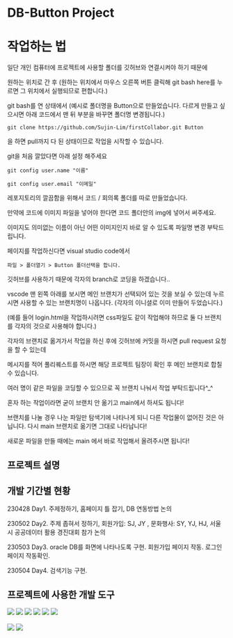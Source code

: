 

# DB-Button Project


# 작업하는 법


일단 개인 컴퓨터에 프로젝트에 사용할 폴더를 깃허브와 연결시켜야 하기 때문에

원하는 위치로 간 후 (원하는 위치에서 마우스 오른쪽 버튼 클릭해 git bash here를 누르면 그 위치에서 실행되므로 편합니다.)

git bash를 연 상태에서 (예시로 폴더명을 Button으로 만들었습니다. 다르게 만들고 싶으시면 아래 코드에서 맨 뒤 부분을 바꾸면 폴더명 변경됩니다.)

    git clone https://github.com/Sujin-Lim/firstCollabor.git Button

을 하면 pull까지 다 된 상태이므로 작업을 시작할 수 있습니다.

git을 처음 깔았다면 아래 설정 해주세요

    git config user.name "이름"
    
    git config user.email "이메일"

레포지토리의 깔끔함을 위해서 코드 / 회의록 폴더를 따로 만들었습니다.

만약에 코드에 이미지 파일을 넣어야 한다면 코드 폴더안의 img에 넣어서 써주세요. 

이미지도 의미없는 이름이 아닌 어떤 이미지인지 바로 알 수 있도록 파일명 변경 부탁드립니다.

페이지를 작업하신다면 visual studio code에서 

    파일 > 폴더열기 > Button 폴더선택을 합니다.
    
깃허브를 사용하기 때문에 각자의 branch로 코딩을 하겠습니다..

vscode 맨 왼쪽 아래를 보시면 메인 브랜치가 선택되어 있는 것을 보실 수 있는데 누르시면 사용할 수 있는 브랜치명이 나옵니다. (각자의 이니셜로 이미 만들어 두었습니다.)

(예를 들어 login.html을 작업하시려면 css파일도 같이 작업해야 하므로 둘 다 브랜치를 각자의 것으로 사용해야 합니다.)

각자의 브랜치로 옮겨가서 작업을 하신 후에 깃허브에 커밋을 하시면 pull request 요청을 할 수 있는데 

메시지를 적어 풀리퀘스트를 하시면 해당 프로젝트 팀장이 확인 후 메인 브랜치로 합칠 수 있습니다.

여러 명이 같은 파일을 코딩할 수 있으므로 꼭 브랜치 나눠서 작업 부탁드립니다^_^

혼자 하는 작업이라면 굳이 브랜치 안 옮기고 main에서 하셔도 됩니다!

브랜치를 나눌 경우 나눈 파일만 탐색기에 나타나게 되니 다른 작업물이 없어진 것은 아닙니다. 다시 main 브랜치로 옮기면 그대로 나타납니다!

새로운 파일을 만들 때에는 main 에서 바로 작업해서 올려주시면 됩니다!



## 프로젝트 설명 

## 개발 기간별 현황

230428 Day1. 주제정하기, 홈페이지 틀 잡기, DB 연동방법 논의

230502 Day2. 주제 좁혀서 정하기, 회원가입: SJ, JY , 문화행사: SY, YJ, HJ, 서울시 공공데이터 활용 경진대회 참가 논의

230503 Day3. oracle DB를 화면에 나타나도록 구현. 회원가입 페이지 작동. 로그인 페이지 작동확인.

230504 Day4. 검색기능 구현.


## 프로젝트에 사용한 개발 도구
<div>
<img src="https://img.shields.io/badge/html5-E34F26?style=for-the-badge&logo=html5&logoColor=white">
<img src="https://img.shields.io/badge/java-007396?style=for-the-badge&logo=java&logoColor=white">
<img src="https://img.shields.io/badge/css-1572B6?style=for-the-badge&logo=css3&logoColor=white">
<img src="https://img.shields.io/badge/javascript-F7DF1E?style=for-the-badge&logo=javascript&logoColor=black"> 
<img src="https://img.shields.io/badge/jquery-0769AD?style=for-the-badge&logo=jquery&logoColor=white">
<img src="https://img.shields.io/badge/oracle-F80000?style=for-the-badge&logo=oracle&logoColor=white">
</div><br>
<div>
<img src="https://img.shields.io/badge/github-181717?style=for-the-badge&logo=github&logoColor=white">
<img src="https://img.shields.io/badge/git-F05032?style=for-the-badge&logo=git&logoColor=white">
</div>
